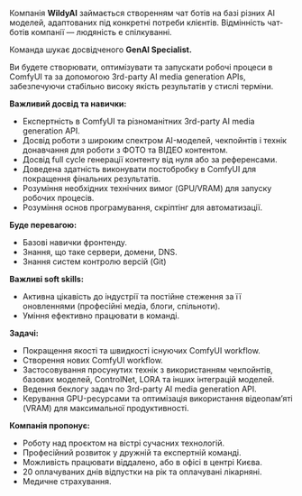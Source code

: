 Компанія **WildyAI** займається створенням чат ботів на базі різних AI
моделей, адаптованих під конкретні потреби клієнтів. Відмінність чат-ботів
компанії — людяність e спілкуванні.  
  
Команда шукає досвідченого **GenAI Specialist.**

Ви будете створювати, оптимізувати та запускати робочі процеси в ComfyUI та за
допомогою 3rd-party AI media generation APIs, забезпечуючи стабільно високу
якість результатів у стислі терміни.

**Важливий досвід та навички:**

  * Експертність в ComfyUI та різноманітних 3rd-party AI media generation API.
  * Досвід роботи з широким спектром AI-моделей, чекпойнтів і технік донавчання для роботи з ФОТО та ВІДЕО контентом.
  * Досвід full cycle генерації контенту від нуля або за референсами.
  * Доведена здатність виконувати постобробку в ComfyUI для покращення фінальних результатів.
  * Розуміння необхідних технічних вимог (GPU/VRAM) для запуску робочих процесів.
  * Розуміння основ програмування, скріптінг для автоматизації.

**Буде перевагою:**

  * Базові навички фронтенду.
  * Знання, що таке сервери, домени, DNS.
  * Знання систем контролю версій (Git)

**Важливі soft skills:**

  * Активна цікавість до індустрії та постійне стеження за її оновленнями (професійні медіа, блоги, спільноти).
  * Уміння ефективно працювати в команді.

**Задачі:**

  * Покращення якості та швидкості існуючих ComfyUI workflow.
  * Створення нових ComfyUI workflow.
  * Застосовування просунутих технік з використанням чекпойнтів, базових моделей, ControlNet, LORA та інших інтеграцій моделей.
  * Ведення беклогу задач по 3rd-party AI media generation API.
  * Керування GPU-ресурсами та оптимізація використання відеопам’яті (VRAM) для максимальної продуктивності.

**Компанія пропонує:**

  * Роботу над проєктом на вістрі сучасних технологій.
  * Професійний розвиток у дружній та експертній команді.
  * Можливість працювати віддалено, або в офісі в центрі Києва.
  * 20 оплачуваних днів відпустки на рік та оплачувані лікарняні.
  * Медичне страхування.